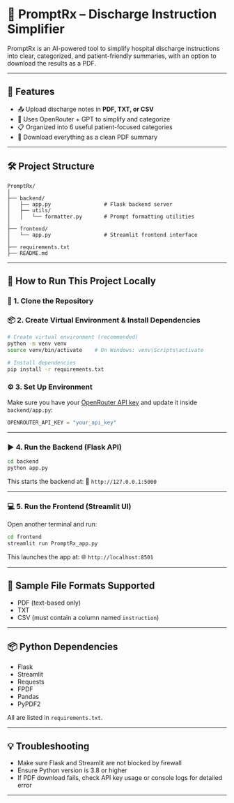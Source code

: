 
# 🏥 PromptRx – Discharge Instruction Simplifier

PromptRx is an AI-powered tool to simplify hospital discharge instructions into clear, categorized, and patient-friendly summaries, with an option to download the results as a PDF.

---

## 🌟 Features

- 📤 Upload discharge notes in **PDF, TXT, or CSV**
- 🧠 Uses OpenRouter + GPT to simplify and categorize
- 📋 Organized into 6 useful patient-focused categories
- 📄 Download everything as a clean PDF summary

---

## 🛠 Project Structure

```
PromptRx/
│
├── backend/
│   ├── app.py                 # Flask backend server
│   ├── utils/
│   │   └── formatter.py       # Prompt formatting utilities
│
├── frontend/
│   └── app.py                 # Streamlit frontend interface
│
├── requirements.txt
├── README.md
```

---

## 🚀 How to Run This Project Locally

### 🔧 1. Clone the Repository



### 📦 2. Create Virtual Environment & Install Dependencies
```bash
# Create virtual environment (recommended)
python -m venv venv
source venv/bin/activate    # On Windows: venv\Scripts\activate

# Install dependencies
pip install -r requirements.txt
```

### ⚙️ 3. Set Up Environment

Make sure you have your [OpenRouter API key](https://openrouter.ai) and update it inside `backend/app.py`:
```python
OPENROUTER_API_KEY = "your_api_key"
```

---

### ▶️ 4. Run the Backend (Flask API)
```bash
cd backend
python app.py
```

This starts the backend at:
📍 `http://127.0.0.1:5000`

---

### 💻 5. Run the Frontend (Streamlit UI)
Open another terminal and run:

```bash
cd frontend
streamlit run PromptRx_app.py
```

This launches the app at:
🌐 `http://localhost:8501`

---

## 📂 Sample File Formats Supported

- PDF (text-based only)
- TXT
- CSV (must contain a column named `instruction`)

---

## 📦 Python Dependencies

- Flask
- Streamlit
- Requests
- FPDF
- Pandas
- PyPDF2

All are listed in `requirements.txt`.

---

## 💡 Troubleshooting

- Make sure Flask and Streamlit are not blocked by firewall
- Ensure Python version is 3.8 or higher
- If PDF download fails, check API key usage or console logs for detailed error

---

